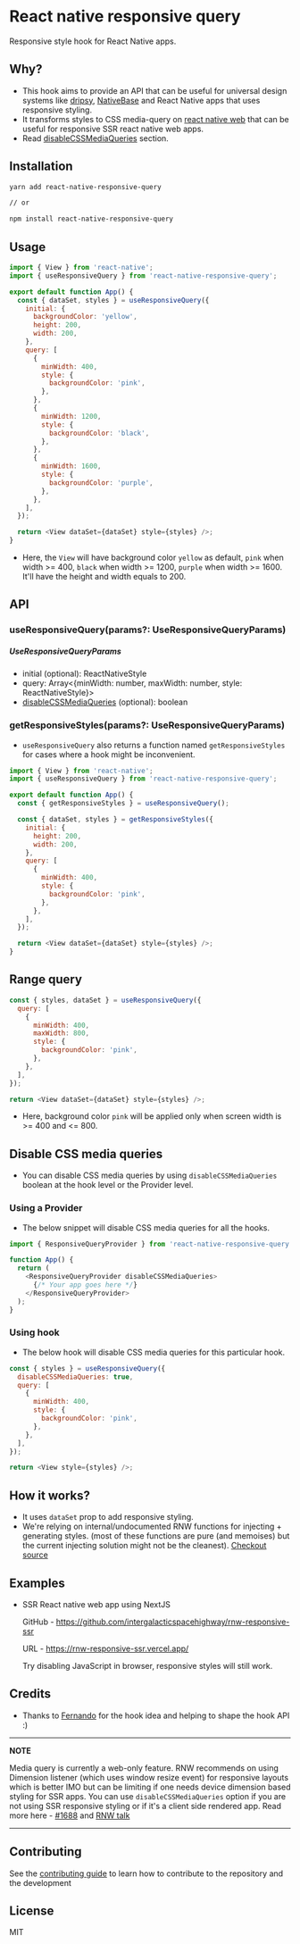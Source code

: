 # React native responsive query

Responsive style hook for React Native apps.

## Why?

- This hook aims to provide an API that can be useful for universal design systems like [dripsy](https://github.com/nandorojo/dripsy), [NativeBase](https://github.com/GeekyAnts/NativeBase) and React Native apps that uses responsive styling.
- It transforms styles to CSS media-query on [react native web](https://github.com/necolas/react-native-web) that can be useful for responsive SSR react native web apps.
- Read [disableCSSMediaQueries](#disable-css-media-queries) section.

## Installation

```sh
yarn add react-native-responsive-query

// or

npm install react-native-responsive-query
```

## Usage

```js
import { View } from 'react-native';
import { useResponsiveQuery } from 'react-native-responsive-query';

export default function App() {
  const { dataSet, styles } = useResponsiveQuery({
    initial: {
      backgroundColor: 'yellow',
      height: 200,
      width: 200,
    },
    query: [
      {
        minWidth: 400,
        style: {
          backgroundColor: 'pink',
        },
      },
      {
        minWidth: 1200,
        style: {
          backgroundColor: 'black',
        },
      },
      {
        minWidth: 1600,
        style: {
          backgroundColor: 'purple',
        },
      },
    ],
  });

  return <View dataSet={dataSet} style={styles} />;
}
```

- Here, the `View` will have background color `yellow` as default, `pink` when width >= 400, `black` when width >= 1200, `purple` when width >= 1600. It'll have the height and width equals to 200.

## API

### useResponsiveQuery(params?: UseResponsiveQueryParams)

##### UseResponsiveQueryParams

- initial (optional): ReactNativeStyle
- query: Array<{minWidth: number, maxWidth: number, style: ReactNativeStyle}>
- [disableCSSMediaQueries](#disable-css-media-queries) (optional): boolean

### getResponsiveStyles(params?: UseResponsiveQueryParams)

- `useResponsiveQuery` also returns a function named `getResponsiveStyles` for cases where a hook might be inconvenient.

```js
import { View } from 'react-native';
import { useResponsiveQuery } from 'react-native-responsive-query';

export default function App() {
  const { getResponsiveStyles } = useResponsiveQuery();

  const { dataSet, styles } = getResponsiveStyles({
    initial: {
      height: 200,
      width: 200,
    },
    query: [
      {
        minWidth: 400,
        style: {
          backgroundColor: 'pink',
        },
      },
    ],
  });

  return <View dataSet={dataSet} style={styles} />;
}
```

## Range query

```js
const { styles, dataSet } = useResponsiveQuery({
  query: [
    {
      minWidth: 400,
      maxWidth: 800,
      style: {
        backgroundColor: 'pink',
      },
    },
  ],
});

return <View dataSet={dataSet} style={styles} />;
```

- Here, background color `pink` will be applied only when screen width is >= 400 and <= 800.

## Disable CSS media queries

- You can disable CSS media queries by using `disableCSSMediaQueries` boolean at the hook level or the Provider level.

### Using a Provider

- The below snippet will disable CSS media queries for all the hooks.

```js
import { ResponsiveQueryProvider } from 'react-native-responsive-query';

function App() {
  return (
    <ResponsiveQueryProvider disableCSSMediaQueries>
      {/* Your app goes here */}
    </ResponsiveQueryProvider>
  );
}
```

### Using hook

- The below hook will disable CSS media queries for this particular hook.

```js
const { styles } = useResponsiveQuery({
  disableCSSMediaQueries: true,
  query: [
    {
      minWidth: 400,
      style: {
        backgroundColor: 'pink',
      },
    },
  ],
});

return <View style={styles} />;
```

## How it works?

- It uses `dataSet` prop to add responsive styling.
- We're relying on internal/undocumented RNW functions for injecting + generating styles. (most of these functions are pure (and memoises) but the current injecting solution might not be the cleanest). [Checkout source](https://github.com/intergalacticspacehighway/react-native-responsive-query/blob/main/src/useResponsiveQuery.web.ts)

## Examples

- SSR React native web app using NextJS

  GitHub - https://github.com/intergalacticspacehighway/rnw-responsive-ssr

  URL - https://rnw-responsive-ssr.vercel.app/

  Try disabling JavaScript in browser, responsive styles will still work.

## Credits

- Thanks to [Fernando](https://github.com/nandorojo) for the hook idea and helping to shape the hook API :)

---

**NOTE**

Media query is currently a web-only feature. RNW recommends on using Dimension listener (which uses window resize event) for responsive layouts which is better IMO but can be limiting if one needs device dimension based styling for SSR apps.
You can use `disableCSSMediaQueries` option if you are not using SSR responsive styling or if it's a client side rendered app.
Read more here - [#1688](https://github.com/necolas/react-native-web/issues/1688) and [RNW talk](https://youtu.be/tFFn39lLO-U)

---

## Contributing

See the [contributing guide](CONTRIBUTING.md) to learn how to contribute to the repository and the development

## License

MIT
